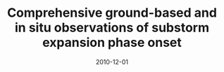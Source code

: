 ---
title: "Comprehensive ground-based and in situ observations of substorm expansion phase onset"
collection: publications
permalink: /publication/2010-12-01-Walsh
excerpt: ' '
date: 2010-12-01
venue: 'Journal of Geophysical Research: Space Physics'
paperurl: 'https://doi.org/10.1029/2010JA015748'
citation: 'Walsh, A. P., Rae, I. J., Fazakerley, A. N., Murphy, K. R., Mann, I. R., Watt, C. E. J., et al. (2010). Comprehensive ground-based and in situ observations of substorm expansion phase onset. Journal of Geophysical Research: Space Physics, 115(12), 1-15. '
---